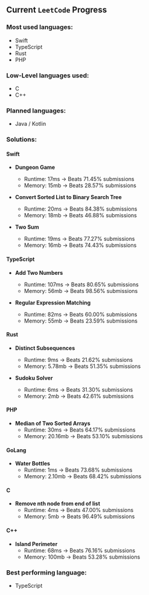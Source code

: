 ## Current `LeetCode` Progress

### Most used languages:

- Swift
- TypeScript
- Rust
- PHP

### Low-Level languages used:

- C
- C++

### Planned languages:

- Java / Kotlin

### Solutions:

#### Swift

- **Dungeon Game**
  - Runtime: 17ms -> Beats 71.45% submissions
  - Memory: 15mb -> Beats 28.57% submissions

- **Convert Sorted List to Binary Search Tree**
  - Runtime: 20ms -> Beats 84.38% submissions
  - Memory: 18mb -> Beats 46.88% submissions

- **Two Sum**
  - Runtime: 19ms -> Beats 77.27% submissions
  - Memory: 16mb -> Beats 74.43% submissions

#### TypeScript

- **Add Two Numbers**
  - Runtime: 107ms -> Beats 80.65% submissions
  - Memory: 56mb -> Beats 98.56% submissions

- **Regular Expression Matching**
  - Runtime: 82ms -> Beats 60.00% submissions
  - Memory: 55mb -> Beats 23.59% submissions

#### Rust

- **Distinct Subsequences**
  - Runtime: 9ms -> Beats 21.62% submissions
  - Memory: 5.78mb -> Beats 51.35% submissions

- **Sudoku Solver**
  - Runtime: 6ms -> Beats 31.30% submissions
  - Memory: 2mb -> Beats 42.61% submissions

#### PHP

- **Median of Two Sorted Arrays**
  - Runtime: 30ms -> Beats 64.17% submissions
  - Memory: 20.16mb -> Beats 53.10% submissions

#### GoLang

- **Water Bottles**
  - Runtime: 1ms -> Beats 73.68% submissions
  - Memory: 2.10mb -> Beats 68.42% submissions

#### C

- **Remove nth node from end of list**
  - Runtime: 4ms -> Beats 47.00% submissions
  - Memory: 5mb -> Beats 96.49% submissions

#### C++

- **Island Perimeter**
  - Runtime: 68ms -> Beats 76.16% submissions
  - Memory: 100mb -> Beats 53.28% submissions

### Best performing language:

- TypeScript
